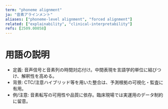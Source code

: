 ```yaml
---
term: "phoneme alignment"
ja: "音素アラインメント"
aliases: ["phoneme-level alignment", "forced alignment"]
related: ["explainability", "clinical-interpretability"]
refs: [2509.00058]
---
```


# 用語の説明
- 定義: 音声信号と音素列の時間対応付け。中間表現を言語学的単位に結びつけ、解釈性を高める。
- 背景: CTC/注意ハイブリッド等を用いた整合は、予測根拠の可視化・監査に有用。
- 例/注意: 音素転写の可用性や品質に依存。臨床現場では実運用のデータ制約に留意。

